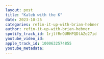 ```yaml
---
layout: post
title: "Kaleb with the K"
date: 2023-10-25
categories: refin-it-up-with-brian-hebner
author: refin-it-up-with-brian-hebner
spotify_track_id: 1rjlfRnOURHPQDlAZe27id
youtube_video_id: 
apple_track_id: 1000632574855
youtube_metadata: 
---
```

